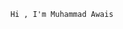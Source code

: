         Hi , I'm Muhammad Awais
<!--
**Awais-ch1/Awais-ch1** is a ✨ _special_ ✨ repository because its `README.md` (this file) appears on your GitHub profile.

i'm love in technology and Nature 

- 🌱 I’m currently learning React.js and Node.js  ...
- 👯 My_Profile & Portfolio is here
- 🤔 Ask me about HTML&CSS, sass, javascript, React.js, Web Dev.
- 💬 Ask me about ...
- 📫 How to reach me: https://awais-portfilio.netlify.app/
.
-->
